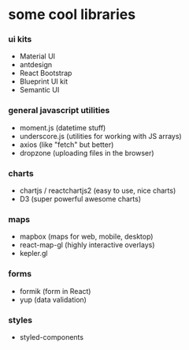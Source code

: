 
# some cool libraries

### ui kits

- Material UI
- antdesign
- React Bootstrap
- Blueprint UI kit
- Semantic UI



### general javascript utilities

- moment.js (datetime stuff)
- underscore.js (utilities for working with JS arrays)
- axios (like "fetch" but better)
- dropzone (uploading files in the browser)



### charts

- chartjs / reactchartjs2  (easy to use, nice charts)
- D3  (super powerful awesome charts)



### maps

- mapbox (maps for web, mobile, desktop)
- react-map-gl (highly interactive overlays)
- kepler.gl



### forms

- formik (form in React)
- yup (data validation)



### styles

- styled-components
